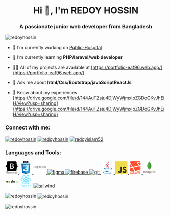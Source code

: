 <h1 align="center">Hi 👋, I'm REDOY HOSSIN</h1>
<h3 align="center">A passionate junior web developer from Bangladesh</h3>

<p align="left"> <img src="https://komarev.com/ghpvc/?username=redoyhossin&label=Profile%20views&color=0e75b6&style=flat" alt="redoyhossin" /> </p>

- 🔭 I’m currently working on [Public-Hospital](https://redoyhossin.github.io/Public-Hospital/)

- 🌱 I’m currently learning **PHP/laravel/web developer**

- 👨‍💻 All of my projects are available at [https://portfolio-eaf96.web.app/](https://portfolio-eaf96.web.app/)

- 💬 Ask me about **html/Css/Bootstrap/javaScriptReactJs**

- 📄 Know about my experiences [https://drive.google.com/file/d/144AuTZsju4DjWyWjmxipZGDoGKvJhEiH/view?usp=sharing](https://drive.google.com/file/d/144AuTZsju4DjWyWjmxipZGDoGKvJhEiH/view?usp=sharing)

<h3 align="left">Connect with me:</h3>
<p align="left">
<a href="https://linkedin.com/in/redoyhossin" target="blank"><img align="center" src="https://raw.githubusercontent.com/rahuldkjain/github-profile-readme-generator/master/src/images/icons/Social/linked-in-alt.svg" alt="redoyhossin" height="30" width="40" /></a>
<a href="https://fb.com/redoyhossin" target="blank"><img align="center" src="https://raw.githubusercontent.com/rahuldkjain/github-profile-readme-generator/master/src/images/icons/Social/facebook.svg" alt="redoyhossin" height="30" width="40" /></a>
<a href="https://instagram.com/redoyislam52" target="blank"><img align="center" src="https://raw.githubusercontent.com/rahuldkjain/github-profile-readme-generator/master/src/images/icons/Social/instagram.svg" alt="redoyislam52" height="30" width="40" /></a>
</p>

<h3 align="left">Languages and Tools:</h3>
<p align="left"> <a href="https://getbootstrap.com" target="_blank" rel="noreferrer"> <img src="https://raw.githubusercontent.com/devicons/devicon/master/icons/bootstrap/bootstrap-plain-wordmark.svg" alt="bootstrap" width="40" height="40"/> </a> <a href="https://www.w3schools.com/css/" target="_blank" rel="noreferrer"> <img src="https://raw.githubusercontent.com/devicons/devicon/master/icons/css3/css3-original-wordmark.svg" alt="css3" width="40" height="40"/> </a> <a href="https://expressjs.com" target="_blank" rel="noreferrer"> <img src="https://raw.githubusercontent.com/devicons/devicon/master/icons/express/express-original-wordmark.svg" alt="express" width="40" height="40"/> </a> <a href="https://www.figma.com/" target="_blank" rel="noreferrer"> <img src="https://www.vectorlogo.zone/logos/figma/figma-icon.svg" alt="figma" width="40" height="40"/> </a> <a href="https://firebase.google.com/" target="_blank" rel="noreferrer"> <img src="https://www.vectorlogo.zone/logos/firebase/firebase-icon.svg" alt="firebase" width="40" height="40"/> </a> <a href="https://git-scm.com/" target="_blank" rel="noreferrer"> <img src="https://www.vectorlogo.zone/logos/git-scm/git-scm-icon.svg" alt="git" width="40" height="40"/> </a> <a href="https://www.java.com" target="_blank" rel="noreferrer"> <img src="https://raw.githubusercontent.com/devicons/devicon/master/icons/java/java-original.svg" alt="java" width="40" height="40"/> </a> <a href="https://developer.mozilla.org/en-US/docs/Web/JavaScript" target="_blank" rel="noreferrer"> <img src="https://raw.githubusercontent.com/devicons/devicon/master/icons/javascript/javascript-original.svg" alt="javascript" width="40" height="40"/> </a> <a href="https://laravel.com/" target="_blank" rel="noreferrer"> <img src="https://raw.githubusercontent.com/devicons/devicon/master/icons/laravel/laravel-plain-wordmark.svg" alt="laravel" width="40" height="40"/> </a> <a href="https://www.mongodb.com/" target="_blank" rel="noreferrer"> <img src="https://raw.githubusercontent.com/devicons/devicon/master/icons/mongodb/mongodb-original-wordmark.svg" alt="mongodb" width="40" height="40"/> </a> <a href="https://nodejs.org" target="_blank" rel="noreferrer"> <img src="https://raw.githubusercontent.com/devicons/devicon/master/icons/nodejs/nodejs-original-wordmark.svg" alt="nodejs" width="40" height="40"/> </a> <a href="https://reactjs.org/" target="_blank" rel="noreferrer"> <img src="https://raw.githubusercontent.com/devicons/devicon/master/icons/react/react-original-wordmark.svg" alt="react" width="40" height="40"/> </a> <a href="https://tailwindcss.com/" target="_blank" rel="noreferrer"> <img src="https://www.vectorlogo.zone/logos/tailwindcss/tailwindcss-icon.svg" alt="tailwind" width="40" height="40"/> </a> </p>

<p><img align="left" src="https://github-readme-stats.vercel.app/api/top-langs?username=redoyhossin&show_icons=true&locale=en&layout=compact" alt="redoyhossin" /></p>

<p>&nbsp;<img align="center" src="https://github-readme-stats.vercel.app/api?username=redoyhossin&show_icons=true&locale=en" alt="redoyhossin" /></p>

<p><img align="center" src="https://github-readme-streak-stats.herokuapp.com/?user=redoyhossin&" alt="redoyhossin" /></p>
